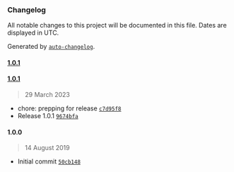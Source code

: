 ### Changelog

All notable changes to this project will be documented in this file. Dates are displayed in UTC.

Generated by [`auto-changelog`](https://github.com/CookPete/auto-changelog).

#### [1.0.1](https://github.com/ZengineHQ/zn-backend-get-service-url/compare/1.0.1...1.0.1)

#### [1.0.1](https://github.com/ZengineHQ/zn-backend-get-service-url/compare/1.0.0...1.0.1)

> 29 March 2023

- chore: prepping for release [`c7d95f8`](https://github.com/ZengineHQ/zn-backend-get-service-url/commit/c7d95f87d38c350ffef0e0111ea31c6ce8d31d62)
- Release 1.0.1 [`9674bfa`](https://github.com/ZengineHQ/zn-backend-get-service-url/commit/9674bfafd56aa18becfc6ff92f5e90638ea7425b)

#### 1.0.0

> 14 August 2019

- Initial commit [`50cb148`](https://github.com/ZengineHQ/zn-backend-get-service-url/commit/50cb1482fd0289cdc06a9f435766dfdadc59f639)
